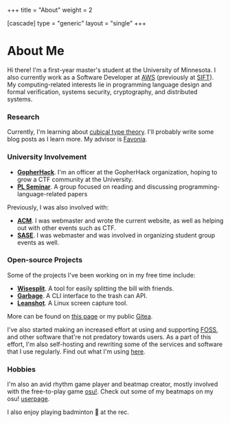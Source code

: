 +++
title = "About"
weight = 2

[cascade]
type = "generic"
layout = "single"
+++

# About Me

Hi there! I'm a first-year master's student at the University of Minnesota. I
also currently work as a Software Developer at [AWS] (previously at [SIFT]).
My computing-related interests lie in programming language design and formal
verification, systems security, cryptography, and distributed
systems.

<!-- more -->

### Research

Currently, I'm learning about [cubical type theory][cubical]. I'll probably
write some blog posts as I learn more. My advisor is [Favonia].

### University Involvement

- **[GopherHack]**. I'm an officer at the GopherHack organization, hoping to
  grow a CTF community at the University.
- **[PL Seminar]**. A group focused on reading and discussing
  programming-language-related papers

Previously, I was also involved with:

- **[ACM]**. I was webmaster and wrote the current website, as well as helping
  out with other events such as CTF.
- **[SASE]**. I was webmaster and was involved in organizing student group
  events as well.

### Open-source Projects

Some of the projects I've been working on in my free time include:

- **[Wisesplit]**. A tool for easily splitting the bill with friends.
- **[Garbage]**. A CLI interface to the trash can API.
- **[Leanshot]**. A Linux screen capture tool.

More can be found on [this page][12] or my public [Gitea][2].

I've also started making an increased effort at using and supporting [FOSS],
and other software that're not predatory towards users. As a part of this
effort, I'm also self-hosting and rewriting some of the services and software
that I use regularly. Find out what I'm using [here][9].

### Hobbies

I'm also an avid rhythm game player and beatmap creator, mostly involved with
the free-to-play game [osu!]. Check out some of my beatmaps on my osu!
[userpage].

I also enjoy playing badminton &#x1F3F8; at the rec.

[2]: https://git.mzhang.io/explore
[9]: setup
[10]: pgp.txt
[12]: ../projects
[aws]: https://aws.amazon.com
[cubical]: https://ncatlab.org/nlab/show/cubical+type+theory
[favonia]: https://favonia.org
[foss]: https://en.wikipedia.org/wiki/Free_and_open-source_software
[garbage]: https://git.sr.ht/~mzhang/garbage
[gopherhack]: https://gopherhack.com
[leanshot]: https://git.sr.ht/~mzhang/leanshot
[osu!]: https://osu.ppy.sh
[pl seminar]: https://umn-plseminar.github.io
[sift]: https://www.sift.net
[userpage]: https://osu.ppy.sh/u/2688103
[wisesplit]: https://wisesplit.org
[acm]: https://acm.umn.edu
[sase]: https://saseumn.org
